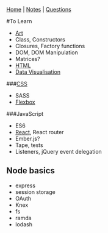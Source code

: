[Home](README.md) | [Notes](notes.md) | [Questions](questions.md)

#To Learn
- [Art](art.md)
- Class, Constructors
- Closures, Factory functions
- DOM, DOM Manipulation
- Matrices?
- [HTML](HTML/HTML.md)
- [Data Visualisation](dataVisualisation.md)

###[CSS](CSS/CSS.md)
- SASS
- [Flexbox](CSS/flexbox.md)

###JavaScript
- ES6
- [React](react/react.md), React router
- Ember.js?
- Tape, tests
- Listeners, jQuery event delegation

## Node basics
- express
- session storage
- OAuth
- Knex
- fs
- ramda
- lodash
